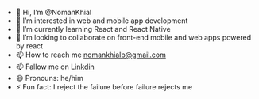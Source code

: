 



- 👋 Hi, I’m @NomanKhial
- 👀 I’m interested in web and mobile app development
- 🌱 I’m currently learning React and React Native
- 💞️ I’m looking to collaborate on front-end mobile and web apps powered by react
- 📫 How to reach me nomankhialb@gmail.com
- 📫 Fallow me on [Linkdin]([url](https://pk.linkedin.com/in/noman-khial-2b804035a))
- 😄 Pronouns: he/him
- ⚡ Fun fact: I reject the failure before failure rejects me

<!---
NomanKhial/NomanKhial is a ✨ special ✨ repository because its `README.md` (this file) appears on your GitHub profile.
You can click the Preview link to take a look at your changes.
--->
